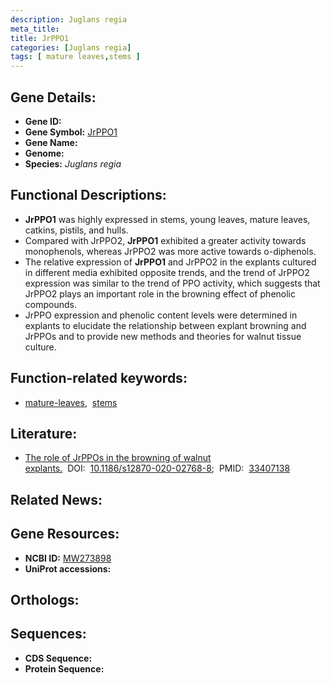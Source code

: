 ```yaml
---
description: Juglans regia
meta_title:
title: JrPPO1
categories: [Juglans regia]
tags: [ mature leaves,stems ]
---
```


## Gene Details:
- **Gene ID:** []()
- **Gene Symbol:** <u>JrPPO1</u>
- **Gene Name:** 
- **Genome:** []()
- **Species:** *Juglans regia*

## Functional Descriptions:
   - **JrPPO1** was highly expressed in stems, young leaves, mature leaves, catkins, pistils, and hulls.
   - Compared with JrPPO2, **JrPPO1** exhibited a greater activity towards monophenols, whereas JrPPO2 was more active towards o-diphenols.
   - The relative expression of **JrPPO1** and JrPPO2 in the explants cultured in different media exhibited opposite trends, and the trend of JrPPO2 expression was similar to the trend of PPO activity, which suggests that JrPPO2 plays an important role in the browning effect of phenolic compounds.
   - JrPPO expression and phenolic content levels were determined in explants to elucidate the relationship between explant browning and JrPPOs and to provide new methods and theories for walnut tissue culture.

## Function-related keywords:
   - [mature-leaves](/tags/mature-leaves/),&nbsp;&nbsp;[stems](/tags/stems/)

## Literature:
   - [The role of JrPPOs in the browning of walnut explants.](https://doi.org/10.1186/s12870-020-02768-8)&nbsp;&nbsp;DOI:&nbsp;&nbsp;[10.1186/s12870-020-02768-8](https://doi.org/10.1186/s12870-020-02768-8);&nbsp;&nbsp;PMID:&nbsp;&nbsp;[33407138](https://pubmed.ncbi.nlm.nih.gov/33407138/)

## Related News:

## Gene Resources:
- **NCBI ID:**  [MW273898](https://www.ncbi.nlm.nih.gov/gene/?term=MW273898)
- **UniProt accessions:**  [](https://www.uniprot.org/uniprotkb//entry)

## Orthologs:

## Sequences:
- **CDS Sequence:**
- **Protein Sequence:**
